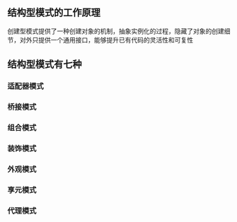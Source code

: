 ## 结构型模式的工作原理
创建型模式提供了一种创建对象的机制，抽象实例化的过程，隐藏了对象的创建细节，对外只提供一个通用接口，能够提升已有代码的灵活性和可复性

## 结构型模式有七种

### 适配器模式


### 桥接模式


### 组合模式


### 装饰模式


### 外观模式


### 享元模式


### 代理模式